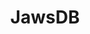 ---
linkedin: http://linkedin.com/company-beta/6452399
logohandle: jawsdb
sort: jawsdb
title: JawsDB
twitter: https://x.com/jawsDB
website: https://www.jawsdb.com/
---